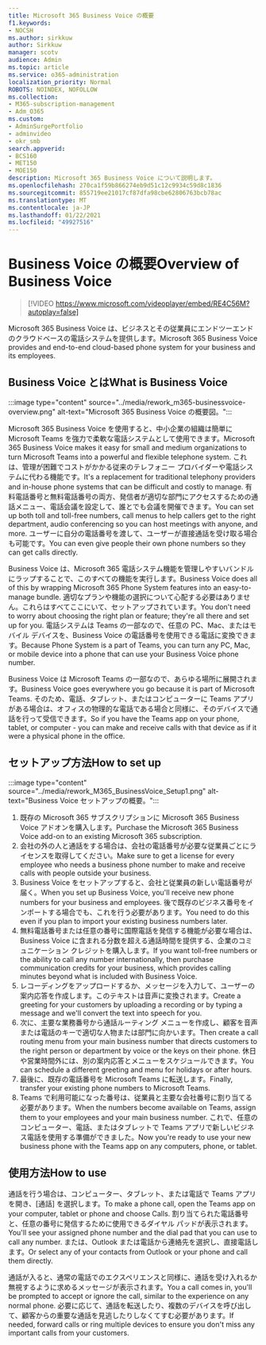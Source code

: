 ```yaml
---
title: Microsoft 365 Business Voice の概要
f1.keywords:
- NOCSH
ms.author: sirkkuw
author: Sirkkuw
manager: scotv
audience: Admin
ms.topic: article
ms.service: o365-administration
localization_priority: Normal
ROBOTS: NOINDEX, NOFOLLOW
ms.collection:
- M365-subscription-management
- Adm_O365
ms.custom:
- AdminSurgePortfolio
- adminvideo
- okr_smb
search.appverid:
- BCS160
- MET150
- MOE150
description: Microsoft 365 Business Voice について説明します。
ms.openlocfilehash: 270ca1f59b866274eb9d51c12c9934c59d8c1836
ms.sourcegitcommit: 855719ee21017cf87dfa98cbe62806763bcb78ac
ms.translationtype: MT
ms.contentlocale: ja-JP
ms.lasthandoff: 01/22/2021
ms.locfileid: "49927516"
---
```

# <a name="overview-of-business-voice"></a><span data-ttu-id="98a57-103">Business Voice の概要</span><span class="sxs-lookup"><span data-stu-id="98a57-103">Overview of Business Voice</span></span>

> [!VIDEO https://www.microsoft.com/videoplayer/embed/RE4C56M?autoplay=false]

<span data-ttu-id="98a57-104">Microsoft 365 Business Voice は、ビジネスとその従業員にエンドツーエンドのクラウドベースの電話システムを提供します。</span><span class="sxs-lookup"><span data-stu-id="98a57-104">Microsoft 365 Business Voice provides and end-to-end cloud-based phone system for your business and its employees.</span></span>

## <a name="what-is-business-voice"></a><span data-ttu-id="98a57-105">Business Voice とは</span><span class="sxs-lookup"><span data-stu-id="98a57-105">What is Business Voice</span></span>

:::image type="content" source="../media/rework_m365-businessvoice-overview.png" alt-text="Microsoft 365 Business Voice の概要図。":::

<span data-ttu-id="98a57-107">Microsoft 365 Business Voice を使用すると、中小企業の組織は簡単に Microsoft Teams を強力で柔軟な電話システムとして使用できます。</span><span class="sxs-lookup"><span data-stu-id="98a57-107">Microsoft 365 Business Voice makes it easy for small and medium organizations to turn Microsoft Teams into a powerful and flexible telephone system.</span></span> <span data-ttu-id="98a57-108">これは、管理が困難でコストがかかる従来のテレフォニー プロバイダーや電話システムに代わる機能です。</span><span class="sxs-lookup"><span data-stu-id="98a57-108">It's a replacement for traditional telephony providers and in-house phone systems that can be difficult and costly to manage.</span></span> <span data-ttu-id="98a57-109">有料電話番号と無料電話番号の両方、発信者が適切な部門にアクセスするための通話メニュー、電話会議を設定して、誰とでも会議を開催できます。</span><span class="sxs-lookup"><span data-stu-id="98a57-109">You can set up both toll and toll-free numbers, call menus to help callers get to the right department, audio conferencing so you can host meetings with anyone, and more.</span></span> <span data-ttu-id="98a57-110">ユーザーに自分の電話番号を渡して、ユーザーが直接通話を受け取る場合も可能です。</span><span class="sxs-lookup"><span data-stu-id="98a57-110">You can even give people their own phone numbers so they can get calls directly.</span></span>

<span data-ttu-id="98a57-111">Business Voice は、Microsoft 365 電話システム機能を管理しやすいバンドルにラップすることで、このすべての機能を実行します。</span><span class="sxs-lookup"><span data-stu-id="98a57-111">Business Voice does all of this by wrapping Microsoft 365 Phone System features into an easy-to-manage bundle.</span></span> <span data-ttu-id="98a57-112">適切なプランや機能の選択について心配する必要はありません。これらはすべてここにいて、セットアップされています。</span><span class="sxs-lookup"><span data-stu-id="98a57-112">You don't need to worry about choosing the right plan or feature; they're all there and set up for you.</span></span> <span data-ttu-id="98a57-113">電話システムは Teams の一部なので、任意の PC、Mac、またはモバイル デバイスを、Business Voice の電話番号を使用できる電話に変換できます。</span><span class="sxs-lookup"><span data-stu-id="98a57-113">Because Phone System is a part of Teams, you can turn any PC, Mac, or mobile device into a phone that can use your Business Voice phone number.</span></span>

<span data-ttu-id="98a57-114">Business Voice は Microsoft Teams の一部なので、あらゆる場所に展開されます。</span><span class="sxs-lookup"><span data-stu-id="98a57-114">Business Voice goes everywhere you go because it is part of Microsoft Teams.</span></span> <span data-ttu-id="98a57-115">そのため、電話、タブレット、またはコンピューターに Teams アプリがある場合は、オフィスの物理的な電話である場合と同様に、そのデバイスで通話を行って受信できます。</span><span class="sxs-lookup"><span data-stu-id="98a57-115">So if you have the Teams app on your phone, tablet, or computer - you can make and receive calls with that device as if it were a physical phone in the office.</span></span>

## <a name="how-to-set-up"></a><span data-ttu-id="98a57-116">セットアップ方法</span><span class="sxs-lookup"><span data-stu-id="98a57-116">How to set up</span></span>

:::image type="content" source="../media/rework_M365_BusinessVoice_Setup1.png" alt-text="Business Voice セットアップの概要。":::

1. <span data-ttu-id="98a57-118">既存の Microsoft 365 サブスクリプションに Microsoft 365 Business Voice アドオンを購入します。</span><span class="sxs-lookup"><span data-stu-id="98a57-118">Purchase the Microsoft 365 Business Voice add-on to an existing Microsoft 365 subscription.</span></span>
1. <span data-ttu-id="98a57-119">会社の外の人と通話をする場合は、会社の電話番号が必要な従業員ごとにライセンスを取得してください。</span><span class="sxs-lookup"><span data-stu-id="98a57-119">Make sure to get a license for every employee who needs a business phone number to make and receive calls with people outside your business.</span></span>
1. <span data-ttu-id="98a57-120">Business Voice をセットアップすると、会社と従業員の新しい電話番号が届く。</span><span class="sxs-lookup"><span data-stu-id="98a57-120">When you set up Business Voice, you'll receive new phone numbers for your business and employees.</span></span> <span data-ttu-id="98a57-121">後で既存のビジネス番号をインポートする場合でも、これを行う必要があります。</span><span class="sxs-lookup"><span data-stu-id="98a57-121">You need to do this even if you plan to import your existing business numbers later.</span></span>
1. <span data-ttu-id="98a57-122">無料電話番号または任意の番号に国際電話を発信する機能が必要な場合は、Business Voice に含まれる分数を超える通話時間を提供する、企業のコミュニケーション クレジットを購入します。</span><span class="sxs-lookup"><span data-stu-id="98a57-122">If you want toll-free numbers or the ability to call any number internationally, then purchase communication credits for your business, which provides calling minutes beyond what is included with Business Voice.</span></span>
1. <span data-ttu-id="98a57-123">レコーディングをアップロードするか、メッセージを入力して、ユーザーの案内応答を作成します。このテキストは音声に変換されます。</span><span class="sxs-lookup"><span data-stu-id="98a57-123">Create a greeting for your customers by uploading a recording or by typing a message and we'll convert the text into speech for you.</span></span>
1. <span data-ttu-id="98a57-124">次に、主要な業務番号から通話ルーティング メニューを作成し、顧客を音声または電話のキーで適切な人物または部門に向かいます。</span><span class="sxs-lookup"><span data-stu-id="98a57-124">Then create a call routing menu from your main business number that directs customers to the right person or department by voice or the keys on their phone.</span></span> <span data-ttu-id="98a57-125">休日や営業時間外には、別の案内応答とメニューをスケジュールできます。</span><span class="sxs-lookup"><span data-stu-id="98a57-125">You can schedule a different greeting and menu for holidays or after hours.</span></span>
1. <span data-ttu-id="98a57-126">最後に、既存の電話番号を Microsoft Teams に転送します。</span><span class="sxs-lookup"><span data-stu-id="98a57-126">Finally, transfer your existing phone numbers to Microsoft Teams.</span></span>
1. <span data-ttu-id="98a57-127">Teams で利用可能になった番号は、従業員と主要な会社番号に割り当てる必要があります。</span><span class="sxs-lookup"><span data-stu-id="98a57-127">When the numbers become available on Teams, assign them to your employees and your main business number.</span></span> <span data-ttu-id="98a57-128">これで、任意のコンピューター、電話、またはタブレットで Teams アプリで新しいビジネス電話を使用する準備ができました。</span><span class="sxs-lookup"><span data-stu-id="98a57-128">Now you're ready to use your new business phone with the Teams app on any computers, phone, or tablet.</span></span>

## <a name="how-to-use"></a><span data-ttu-id="98a57-129">使用方法</span><span class="sxs-lookup"><span data-stu-id="98a57-129">How to use</span></span>

<span data-ttu-id="98a57-130">通話を行う場合は、コンピューター、タブレット、または電話で Teams アプリを開き、[通話] を選択します。</span><span class="sxs-lookup"><span data-stu-id="98a57-130">To make a phone call, open the Teams app on your computer, tablet or phone and choose Calls.</span></span> <span data-ttu-id="98a57-131">割り当てられた電話番号と、任意の番号に発信するために使用できるダイヤル パッドが表示されます。</span><span class="sxs-lookup"><span data-stu-id="98a57-131">You'll see your assigned phone number and the dial pad that you can use to call any number.</span></span> <span data-ttu-id="98a57-132">または、Outlook または電話から連絡先を選択し、直接電話します。</span><span class="sxs-lookup"><span data-stu-id="98a57-132">Or select any of your contacts from Outlook or your phone and call them directly.</span></span>

<span data-ttu-id="98a57-133">通話が入ると、通常の電話でのエクスペリエンスと同様に、通話を受け入れるか無視するように求めるメッセージが表示されます。</span><span class="sxs-lookup"><span data-stu-id="98a57-133">You a call comes in, you'll be prompted to accept or ignore the call, similar to the experience on any normal phone.</span></span> <span data-ttu-id="98a57-134">必要に応じて、通話を転送したり、複数のデバイスを呼び出して、顧客からの重要な通話を見逃したりしなくてすむ必要があります。</span><span class="sxs-lookup"><span data-stu-id="98a57-134">If needed, forward calls or ring multiple devices to ensure you don't miss any important calls from your customers.</span></span>